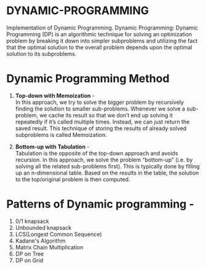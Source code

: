 # DYNAMIC-PROGRAMMING
Implementation of Dynamic Programming.
Dynamic Programming: Dynamic Programming (DP) is an algorithmic technique for solving an optimization problem by breaking it down into simpler subproblems and utilizing the fact that the optimal solution to the overall problem depends upon the optimal solution to its subproblems.

# Dynamic Programming Method
   1. **Top-down with Memoization**  -  
        In this approach, we try to solve the bigger problem by recursively finding the solution to smaller sub-problems. Whenever we solve a sub-problem, we cache its result so           that we don’t end up solving it repeatedly if it’s called multiple times. Instead, we can just return the saved result. This technique of storing the results of already           solved subproblems is called Memoization.
        
   2. **Bottom-up with Tabulation**  -  
        Tabulation is the opposite of the top-down approach and avoids recursion. In this approach, we solve the problem “bottom-up” (i.e. by solving all the related sub-problems         first). This is typically done by filling up an n-dimensional table. Based on the results in the table, the solution to the top/original problem is then computed.
        
  # Patterns of Dynamic programming  -  
  1) 0/1 knapsack
  2) Unbounded knapsack
  3) LCS(Longest Common Sequence)
  4) Kadane's Algorithm
  5) Matrix Chain Multiplication
  6) DP on Tree 
  7) DP on Grid
